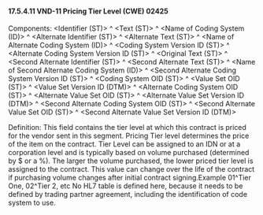 #### 17.5.4.11 VND-11 Pricing Tier Level (CWE) 02425

Components: &lt;Identifier (ST)> ^ &lt;Text (ST)> ^ &lt;Name of Coding System (ID)> ^ &lt;Alternate Identifier (ST)> ^ &lt;Alternate Text (ST)> ^ &lt;Name of Alternate Coding System (ID)> ^ &lt;Coding System Version ID (ST)> ^ &lt;Alternate Coding System Version ID (ST)> ^ &lt;Original Text (ST)> ^ &lt;Second Alternate Identifier (ST)> ^ &lt;Second Alternate Text (ST)> ^ &lt;Name of Second Alternate Coding System (ID)> ^ &lt;Second Alternate Coding System Version ID (ST)> ^ &lt;Coding System OID (ST)> ^ &lt;Value Set OID (ST)> ^ &lt;Value Set Version ID (DTM)> ^ &lt;Alternate Coding System OID (ST)> ^ &lt;Alternate Value Set OID (ST)> ^ &lt;Alternate Value Set Version ID (DTM)> ^ &lt;Second Alternate Coding System OID (ST)> ^ &lt;Second Alternate Value Set OID (ST)> ^ &lt;Second Alternate Value Set Version ID (DTM)>

Definition: This field contains the tier level at which this contract is priced for the vendor sent in this segment. Pricing Tier level determines the price of the item on the contract. Tier Level can be assigned to an IDN or at a corporation level and is typically based on volume purchased (determined by $ or a %). The larger the volume purchased, the lower priced tier level is assigned to the contract. This value can change over the life of the contract if purchasing volume changes after initial contract signing.Example 01^Tier One, 02^Tier 2, etc No HL7 table is defined here, because it needs to be defined by trading partner agreement, including the identification of code system to use.
